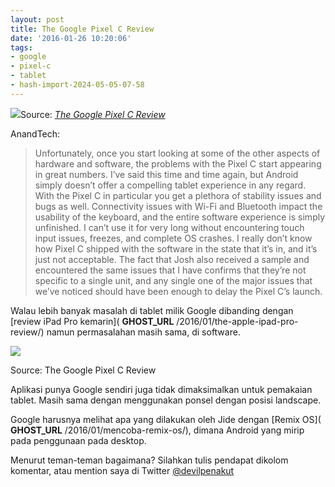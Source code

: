 ```yaml
---
layout: post
title: The Google Pixel C Review
date: '2016-01-26 10:20:06'
tags:
- google
- pixel-c
- tablet
- hash-import-2024-05-05-07-58
---
```


[![](https://i1.wp.com/devilpenakut.com/wp-content/uploads/2016/01/DSC01540_678x452.jpg?w=1200)](http://www.anandtech.com/show/9972/the-google-pixel-c-review/10)Source: _[The Google Pixel C Review](http://www.anandtech.com/show/9972/the-google-pixel-c-review/10)_

AnandTech:

> Unfortunately, once you start looking at some of the other aspects of hardware and software, the problems with the Pixel C start appearing in great numbers. I’ve said this time and time again, but Android simply doesn’t offer a compelling tablet experience in any regard. With the Pixel C in particular you get a plethora of stability issues and bugs as well. Connectivity issues with Wi-Fi and Bluetooth impact the usability of the keyboard, and the entire software experience is simply unfinished. I can’t use it for very long without encountering touch input issues, freezes, and complete OS crashes. I really don’t know how Pixel C shipped with the software in the state that it’s in, and it’s just not acceptable. The fact that Josh also received a sample and encountered the same issues that I have confirms that they’re not specific to a single unit, and any single one of the major issues that we’ve noticed should have been enough to delay the Pixel C’s launch.

Walau lebih banyak masalah di tablet milik Google dibanding dengan [review iPad Pro kemarin]( __GHOST_URL__ /2016/01/the-apple-ipad-pro-review/) namun permasalahan masih sama, di software.

[![](https://i2.wp.com/devilpenakut.com/wp-content/uploads/2016/01/Screenshot_20160117-221112_575px.png?resize=678%2C476)](http://www.anandtech.com/show/9972/the-google-pixel-c-review/10)

Source: The Google Pixel C Review

Aplikasi punya Google sendiri juga tidak dimaksimalkan untuk pemakaian tablet. Masih sama dengan menggunakan ponsel dengan posisi landscape.

Google harusnya melihat apa yang dilakukan oleh Jide dengan [Remix OS]( __GHOST_URL__ /2016/01/mencoba-remix-os/), dimana Android yang mirip pada penggunaan pada desktop.

Menurut teman-teman bagaimana? Silahkan tulis pendapat dikolom komentar, atau mention saya di Twitter [@devilpenakut](http://twitter.com/devilpenakut)

<!--kg-card-end: html-->